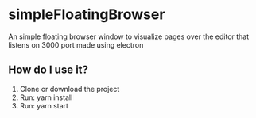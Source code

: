 # simpleFloatingBrowser
An simple floating browser window to visualize pages over the editor 
that listens on 3000 port made using electron

## How do I use it?
1. Clone or download the project
2. Run: yarn install
3. Run: yarn start

